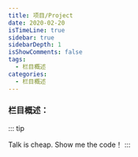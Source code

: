 ```yaml
---
title: 项目/Project
date: 2020-02-20
isTimeLine: true
sidebar: true
sidebarDepth: 1
isShowComments: false
tags:
  - 栏目概述
categories:
  - 栏目概述
---
```


### 栏目概述：

::: tip
<!-- 这里记录每个 `实践` 过的 `项目` <br>

从 `分析` 到 `开发` 到 `遇坑` 到 `上线` 到。。。 -->
Talk is cheap. Show me the code！
:::

<!-- <video id="video" controls="" preload="none" poster="http://img.blog.fandong.me/2017-08-26-Markdown-Advance-Video.jpg">
  <source id="mp4" src="http://img.blog.fandong.me/2017-08-26-Markdown-Advance-Video.mp4" type="video/mp4">
</video> -->

<!-- <audio id="audio" controls="" preload="none">
  <source id="mp3" src="http://qiniu.cloud.fandong.me/Music_iP%E8%B5%B5%E9%9C%B2%20-%20%E7%A6%BB%E6%AD%8C%20%28Live%29.mp3">
</audio> -->

<!-- <iframe
    style="margin-left: 2px; margin-bottom:-5px;"
    frameborder="0" scrolling="0" width="100px" height="20px"
    src="https://ghbtns.com/github-btn.html?user=loverofmusic&repo=my-vue-press-blog&type=star&count=true" >
</iframe> -->
